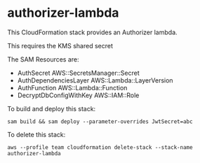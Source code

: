 # authorizer-lambda

This CloudFormation stack provides an Authorizer lambda.

This requires the KMS shared secret

The SAM Resources are:

- AuthSecret AWS::SecretsManager::Secret
- AuthDependenciesLayer AWS::Lambda::LayerVersion
- AuthFunction AWS::Lambda::Function
- DecryptDbConfigWithKey AWS::IAM::Role

To build and deploy this stack:

```
sam build && sam deploy --parameter-overrides JwtSecret=abc
```

To delete this stack:

```
aws --profile team cloudformation delete-stack --stack-name authorizer-lambda
```
